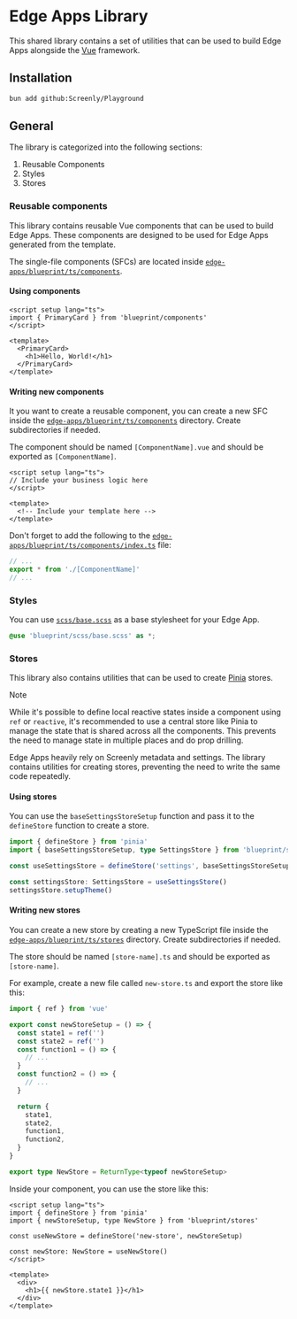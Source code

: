 # Edge Apps Library

This shared library contains a set of utilities that can be used to build Edge Apps alongside the [Vue](https://vuejs.org/) framework.

## Installation

```bash
bun add github:Screenly/Playground
```

## General

The library is categorized into the following sections:

1. Reusable Components
2. Styles
3. Stores

### Reusable components

This library contains reusable Vue components that can be used to build Edge Apps.
These components are designed to be used for Edge Apps generated from the template.

The single-file components (SFCs) are located inside [`edge-apps/blueprint/ts/components`](/edge-apps/blueprint/ts/components).

#### Using components

```vue
<script setup lang="ts">
import { PrimaryCard } from 'blueprint/components'
</script>

<template>
  <PrimaryCard>
    <h1>Hello, World!</h1>
  </PrimaryCard>
</template>
```

#### Writing new components

It you want to create a reusable component, you can create a new SFC inside the [`edge-apps/blueprint/ts/components`](/edge-apps/blueprint/ts/components) directory. Create subdirectories if needed.

The component should be named `[ComponentName].vue` and should be exported as `[ComponentName]`.

```vue
<script setup lang="ts">
// Include your business logic here
</script>

<template>
  <!-- Include your template here -->
</template>
```

Don't forget to add the following to the [`edge-apps/blueprint/ts/components/index.ts`](/edge-apps/blueprint/ts/components/index.ts) file:

```ts
// ...
export * from './[ComponentName]'
// ...
```

### Styles

You can use [`scss/base.scss`](/edge-apps/blueprint/scss/base.scss) as a base stylesheet for your Edge App.

```scss
@use 'blueprint/scss/base.scss' as *;
```

### Stores

This library also contains utilities that can be used to create [Pinia](https://pinia.vuejs.org/) stores.

> [!NOTE]
> While it's possible to define local reactive states inside a component using `ref` or `reactive`, it's recommended to use a central store like Pinia to manage the state that is shared across all the components. This prevents the need to manage state in multiple places and do prop drilling.

Edge Apps heavily rely on Screenly metadata and settings. The library contains utilities for creating stores, preventing the need to write the same code repeatedly.

#### Using stores

You can use the `baseSettingsStoreSetup` function and pass it to the `defineStore` function to create a store.

```ts
import { defineStore } from 'pinia'
import { baseSettingsStoreSetup, type SettingsStore } from 'blueprint/stores'

const useSettingsStore = defineStore('settings', baseSettingsStoreSetup)

const settingsStore: SettingsStore = useSettingsStore()
settingsStore.setupTheme()
```

#### Writing new stores

You can create a new store by creating a new TypeScript file inside the [`edge-apps/blueprint/ts/stores`](/edge-apps/blueprint/ts/stores) directory. Create subdirectories if needed.

The store should be named `[store-name].ts` and should be exported as `[store-name]`.

For example, create a new file called `new-store.ts` and export the store like this:

```ts
import { ref } from 'vue'

export const newStoreSetup = () => {
  const state1 = ref('')
  const state2 = ref('')
  const function1 = () => {
    // ...
  }
  const function2 = () => {
    // ...
  }

  return {
    state1,
    state2,
    function1,
    function2,
  }
}

export type NewStore = ReturnType<typeof newStoreSetup>
```

Inside your component, you can use the store like this:

```vue
<script setup lang="ts">
import { defineStore } from 'pinia'
import { newStoreSetup, type NewStore } from 'blueprint/stores'

const useNewStore = defineStore('new-store', newStoreSetup)

const newStore: NewStore = useNewStore()
</script>

<template>
  <div>
    <h1>{{ newStore.state1 }}</h1>
  </div>
</template>
```
